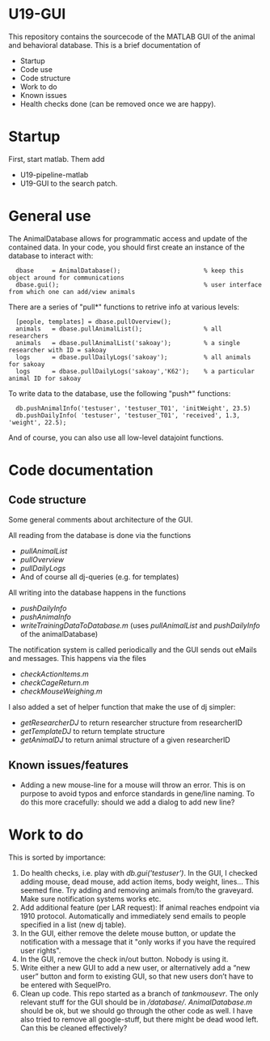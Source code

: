 # U19-GUI
This repository contains the sourcecode of the MATLAB GUI of the animal and behavioral database. This is a brief documentation of
* Startup
* Code use
* Code structure
* Work to do
* Known issues
* Health checks done (can be removed once we are happy).

# Startup
First, start matlab. Them add 
* U19-pipeline-matlab 
* U19-GUI
to the search patch. 

# General use
The AnimalDatabase allows for programmatic access and update of the contained data. In your code, you should first create an instance of the database to interact with:

      dbase     = AnimalDatabase();                       % keep this object around for communications
      dbase.gui();                                        % user interface from which one can add/view animals

There are a series of "pull*" functions to retrive info at various levels:

      [people, templates] = dbase.pullOverview();
      animals   = dbase.pullAnimalList();                 % all researchers
      animals   = dbase.pullAnimalList('sakoay');         % a single researcher with ID = sakoay
      logs      = dbase.pullDailyLogs('sakoay');          % all animals for sakoay
      logs      = dbase.pullDailyLogs('sakoay','K62');    % a particular animal ID for sakoay

To write data to the database, use the following "push*" functions:

      db.pushAnimalInfo('testuser', 'testuser_T01', 'initWeight', 23.5)
      db.pushDailyInfo( 'testuser', 'testuser_T01', 'received', 1.3, 'weight', 22.5);

And of course, you can also use all low-level datajoint functions.

# Code documentation
## Code structure
Some general comments about architecture of the GUI.

All reading from the database is done via the functions
* *pullAnimalList*
* *pullOverview*
* *pullDailyLogs*
* And of course all dj-queries (e.g. for templates)

All writing into the database happens in the functions
* *pushDailyInfo*
* *pushAnimaInfo*
* *writeTrainingDataToDatabase.m* (uses *pullAnimalList* and *pushDailyInfo* of the animalDatabase)

The notification system is called periodically and the GUI sends out eMails and messages. This happens via the files
* *checkActionItems.m*
* *checkCageReturn.m*
* *checkMouseWeighing.m*

I also added a set of helper function that make the use of dj simpler:
* *getResearcherDJ* to return researcher structure from researcherID
* *getTemplateDJ* to return template structure
* *getAnimalDJ* to return animal structure of a given researcherID

## Known issues/features
* Adding a new mouse-line for a mouse will throw an error. This is on purpose to avoid typos and enforce standards in gene/line naming. To do this more cracefully: should we add a dialog to add new line?

# Work to do
This is sorted by importance:
1. Do health checks, i.e. play with *db.gui('testuser’)*. In the GUI, I checked adding mouse, dead mouse, add action items, body weight, lines… This seemed fine. Try adding and removing animals from/to the graveyard. Make sure notification systems works etc.
1. Add additional feature (per LAR request): If animal reaches endpoint via 1910 protocol. Automatically and immediately send emails to people specified in a list (new dj table).
1. In the GUI, either remove the delete mouse button, or update the notification with a message that it "only works if you have the required user rights".
1. In the GUI, remove the check in/out button. Nobody is using it.
1. Write either a new GUI to add a new user, or alternatively add a “new user” button and form to existing GUI, so that new users don’t have to be entered with SequelPro.
1. Clean up code. This repo started as a branch of *tankmousevr*. The only relevant stuff for the GUI should be in */database/*. *AnimalDatabase.m* should be ok, but we should go through the other code as well. I have also tried to remove all google-stuff, but there might be dead wood left. Can this be cleaned effectively?

